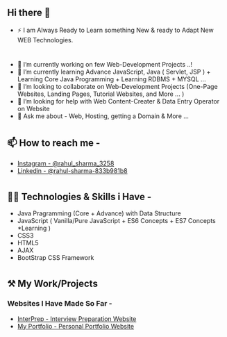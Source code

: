 ## Hi there 👋

- ⚡ I am Always Ready to Learn something New & ready to Adapt New WEB Technologies.
#
- 🔭 I’m currently working on few Web-Development Projects  ..!
- 🌱 I’m currently learning Advance JavaScript, Java ( Servlet, JSP ) + Learning Core Java Programming + Learning RDBMS + MYSQL ...
- 👯 I’m looking to collaborate on Web-Development Projects (One-Page Websites, Landing Pages, Tutorial Websites, and More ... )
- 🤔 I’m looking for help with Web Content-Creater & Data Entry Operator on Website
- 💬 Ask me about - Web, Hosting, getting a Domain & More ...
#
#
## 📫 How to reach me -
* [Instagram - @rahul_sharma_3258](https://www.instagram.com/rahul_sharma_3258/)
* [Linkedin - @rahul-sharma-833b981b8](https://www.linkedin.com/in/rahul-sharma-833b981b8/)
# 
# 
## 👷‍♂️ Technologies & Skills i Have -
- Java Pragramming (Core + Advance) with Data Structure
- JavaScript ( Vanilla/Pure JavaScript + ES6 Concepts + ES7 Concepts *Learning )
- CSS3
- HTML5
- AJAX
- BootStrap CSS Framework
# 
# 
## ⚒ My Work/Projects
### Websites I Have Made So Far -
- [InterPrep - Interview Preparation Website ](https://rahul-sharma-github.github.io/Interview-Preparation-Website/)
- [My Portfolio - Personal Portfolio Website ](https://rahul-sharma-github.github.io/My-Portfolio/)


